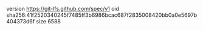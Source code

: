 version https://git-lfs.github.com/spec/v1
oid sha256:41f2520340245f7485ff3b6986bcac687f2835008420bb0a0e5697b404373d6f
size 6588
